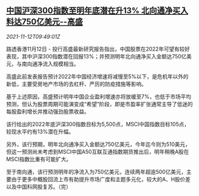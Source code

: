 <!--1636711262000-->
[中国沪深300指数至明年底潜在升13% 北向通净买入料达750亿美元--高盛](https://cn.reuters.com/article/gs-china-stocks-index-1112-idCNKBS2HX13L)
------

<div><i>2021-11-12T09:49:01Z</i></div><p>路透香港11月12日 - 投行高盛最新研究报告指出，中国股票在2022年可望有较好表现，其中沪深300指数潜在回报13%；并预测明年北向通净买入金额达750亿美元，与南向通净流入规模相当。</p><p>高盛此前发表报告预计2022年中国经济增速将减慢至5%以下，是危机年以外的新低，主要受房地产市场的去杠杆、严厉的防疫措施等影响。</p><p>基于上述原因，高盛预计明年中国企业盈利增速亦将放缓至7%，也低于市场平均预测，但认为股票周期可能演变成“希望”阶段，即是市盈率扩张通常主导了低迷的每股盈利增长并推动强劲股票收益。</p><p>该行给出的2022年底沪深300指数目标为5,500点，MSCI中国指数目标105点，较现水平约有13%潜在升幅。</p><p>另外，该行预期，明年北向通净买入金额达750亿美元，今年迄今则为510美元，但这一预测尚未考虑到MSCI中国A50互联互通指数期货推出后，明年稍晚A股在MSCI指数比重有可能扩大。</p><p>至于南向通，该行预测明年的净流入为750亿美元，连续两年超逾500亿美元，主要由于更多中概股回流上市有助提升市场广度和主题多元化，较大的A、H股价差以及中国科网股复苏。（完）</p>
